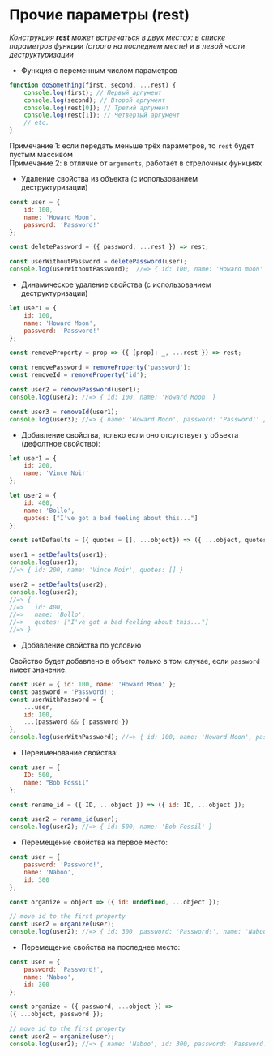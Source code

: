 # Прочие параметры (rest)

*Конструкция **rest** может встречаться в двух местах: в списке параметров функции (строго на последнем месте) и в левой части деструктуризации*

+ Функция с переменным числом параметров
```javascript
function doSomething(first, second, ...rest) {
    console.log(first); // Первый аргумент
    console.log(second); // Второй аргумент
    console.log(rest[0]); // Третий аргумент
    console.log(rest[1]); // Четвертый аргумент
    // etc.
}
``` 
Примечание 1: если передать меньше трёх параметров, то `rest` будет пустым массивом  
Примечание 2: в отличие от `arguments`, работает в стрелочных функциях

+ Удаление свойства из объекта (с использованием деструктуризации)
```javascript
const user = {
    id: 100,
    name: 'Howard Moon',
    password: 'Password!'
};

const deletePassword = ({ password, ...rest }) => rest;

const userWithoutPassword = deletePassword(user);
console.log(userWithoutPassword);  //=> { id: 100, name: 'Howard moon' }
```

+ Динамическое удаление свойства (с использованием деструктуризации)
```javascript
let user1 = {
    id: 100,
    name: 'Howard Moon',
    password: 'Password!'
};

const removeProperty = prop => ({ [prop]: _, ...rest }) => rest;

const removePassword = removeProperty('password');
const removeId = removeProperty('id');

const user2 = removePassword(user1);
console.log(user2); //=> { id: 100, name: 'Howard Moon' }

const user3 = removeId(user1);
console.log(user3); //=> { name: 'Howard Moon', password: 'Password!' }
```
+ Добавление свойства, только если оно отсутствует у объекта (дефолтное свойство):
```javascript
let user1 = {
    id: 200,
    name: 'Vince Noir'
};

let user2 = {
    id: 400,
    name: 'Bollo',
    quotes: ["I've got a bad feeling about this..."]
};

const setDefaults = ({ quotes = [], ...object}) => ({ ...object, quotes });

user1 = setDefaults(user1);
console.log(user1);
//=> { id: 200, name: 'Vince Noir', quotes: [] }

user2 = setDefaults(user2);
console.log(user2);
//=> {
//=>   id: 400,
//=>   name: 'Bollo',
//=>   quotes: ["I've got a bad feeling about this..."]
//=> }
```

+ Добавление свойства по условию

Свойство будет добавлено в объект только в том случае, если `password` имеет значение.
```javascript
const user = { id: 100, name: 'Howard Moon' };
const password = 'Password!';
const userWithPassword = {
    ...user,
    id: 100,
    ...(password && { password })
};
console.log(userWithPassword); //=> { id: 100, name: 'Howard Moon', password: 'Password!' }
```

+ Переименование свойства:
```javascript
const user = {
    ID: 500,
    name: "Bob Fossil"
};

const rename_id = ({ ID, ...object }) => ({ id: ID, ...object });

const user2 = rename_id(user);
console.log(user2); //=> { id: 500, name: 'Bob Fossil' }
```

+ Перемещение свойства на первое место:
```javascript
const user = {
    password: 'Password!',
    name: 'Naboo',
    id: 300
};

const organize = object => ({ id: undefined, ...object });

// move id to the first property
const user2 = organize(user);
console.log(user2); //=> { id: 300, password: 'Password!', name: 'Naboo' }
```

+ Перемещение свойства на последнее место:
```javascript
const user = {
    password: 'Password!',
    name: 'Naboo',
    id: 300
};

const organize = ({ password, ...object }) =>
({ ...object, password });

// move id to the first property
const user2 = organize(user);
console.log(user2); //=> { name: 'Naboo', id: 300, password: 'Password!' }
```